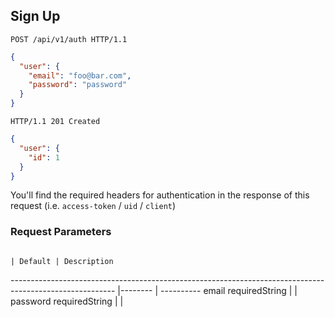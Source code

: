 ## Sign Up

```http
POST /api/v1/auth HTTP/1.1
```

```json
{
  "user": {
    "email": "foo@bar.com",
    "password": "password"
  }
}
```

```http
HTTP/1.1 201 Created
```

```json
{
  "user": {
    "id": 1
  }
}
```

<aside class="notice">
  You'll find the required headers for authentication in the response of this request (i.e. <code>access-token</code> / <code>uid</code> / <code>client</code>)
</aside>

### Request Parameters

                                                                                                         | Default | Description
-------------------------------------------------------------------------------------------------------- |-------- | ----------
email                 <span class="label">required</span><span class="details">String</span>             |         |
password              <span class="label">required</span><span class="details">String</span>             |         |
